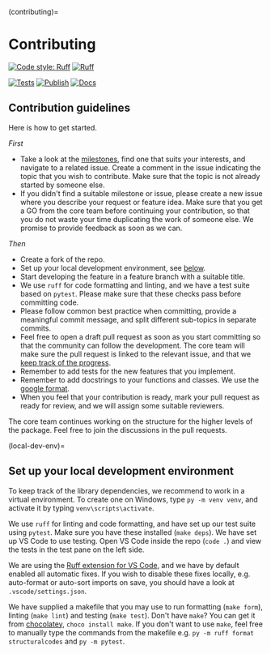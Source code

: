 (contributing)=
# Contributing

[![Code style: Ruff](https://img.shields.io/endpoint?url=https://raw.githubusercontent.com/charliermarsh/ruff/main/assets/badge/format.json)](https://github.com/charliermarsh/ruff)
[![Ruff](https://img.shields.io/endpoint?url=https://raw.githubusercontent.com/charliermarsh/ruff/main/assets/badge/v2.json)](https://github.com/charliermarsh/ruff)

[![Tests](https://github.com/fib-international/structuralcodes/actions/workflows/build.yaml/badge.svg)](https://github.com/fib-international/structuralcodes/actions/workflows/build.yaml)
[![Publish](https://github.com/fib-international/structuralcodes/actions/workflows/create-release.yml/badge.svg)](https://github.com/fib-international/structuralcodes/actions/workflows/create-release.yml)
[![Docs](https://github.com/fib-international/structuralcodes/actions/workflows/sphinx.yml/badge.svg)](https://github.com/fib-international/structuralcodes/actions/workflows/sphinx.yml)

## Contribution guidelines

Here is how to get started.

_First_

- Take a look at the [milestones](https://github.com/fib-international/structuralcodes/milestones), find one that suits your interests, and navigate to a related issue. Create a comment in the issue indicating the topic that you wish to contribute. Make sure that the topic is not already started by someone else.
- If you didn't find a suitable milestone or issue, please create a new issue where you describe your request or feature idea. Make sure that you get a GO from the core team before continuing your contribution, so that you do not waste your time duplicating the work of someone else. We promise to provide feedback as soon as we can.

_Then_

- Create a fork of the repo.
- Set up your local development environment, see [below](local-dev-env).
- Start developing the feature in a feature branch with a suitable title.
- We use `ruff` for code formatting and linting, and we have a test suite based on `pytest`. Please make sure that these checks pass before committing code.
- Please follow common best practice when committing, provide a meaningful commit message, and split different sub-topics in separate commits.
- Feel free to open a draft pull request as soon as you start committing so that the community can follow the development. The core team will make sure the pull request is linked to the relevant issue, and that we [keep track of the progress](https://github.com/orgs/fib-international/projects/1).
- Remember to add tests for the new features that you implement.
- Remember to add docstrings to your functions and classes. We use the [google format](https://sphinxcontrib-napoleon.readthedocs.io/en/latest/example_google.html).
- When you feel that your contribution is ready, mark your pull request as ready for review, and we will assign some suitable reviewers.

The core team continues working on the structure for the higher levels of the package. Feel free to join the discussions in the pull requests.

(local-dev-env)=
## Set up your local development environment

To keep track of the library dependencies, we recommend to work in a virtual environment. To create one on Windows, type `py -m venv venv`, and activate it by typing `venv\scripts\activate`.

We use `ruff` for linting and code formatting, and have set up our test suite using `pytest`. Make sure you have these installed (`make deps`). We have set up VS Code to use testing. Open VS Code inside the repo (`code .`) and view the tests in the test pane on the left side.

We are using the [Ruff extension for VS Code](https://github.com/astral-sh/ruff-vscode?tab=readme-ov-file), and we have by default enabled all automatic fixes. If you wish to disable these fixes locally, e.g. auto-format or auto-sort imports on save, you should have a look at `.vscode/settings.json`.

We have supplied a makefile that you may use to run formatting (`make form`), linting (`make lint`) and testing (`make test`). Don't have `make`? You can get it from [chocolatey](https://community.chocolatey.org/packages/make), `choco install make`. If you don't want to use `make`, feel free to manually type the commands from the makefile e.g. `py -m ruff format structuralcodes` and `py -m pytest`.
